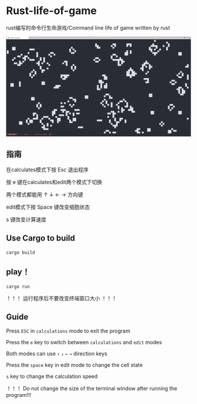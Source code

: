# Rust-life-of-game
rust编写的命令行生命游戏/Command line life of game written by rust

![1.png](https://github.com/SULAPIS/Rust-life-of-game/blob/main/1.png)

## 指南

在calculates模式下按 Esc 退出程序

按 e 键在calculates和edit两个模式下切换

两个模式都能用 ↑ ↓ ← → 方向键

edit模式下按 Space 键改变细胞状态

s 键改变计算速度

## Use Cargo to build
```
cargo build
```

## play！
```
cargo run
```

！！！ 运行程序后不要改变终端窗口大小 ！！！

## Guide

Press `ESC` in `calculations` mode to exit the program

Press the `e` key to switch between `calculations` and `edit` modes

Both modes can use `↑` `↓` `←` `→` direction keys

Press the `space` key in edit mode to change the cell state

`s` key to change the calculation speed

！！！  Do not change the size of the terminal window after running the program!!!

